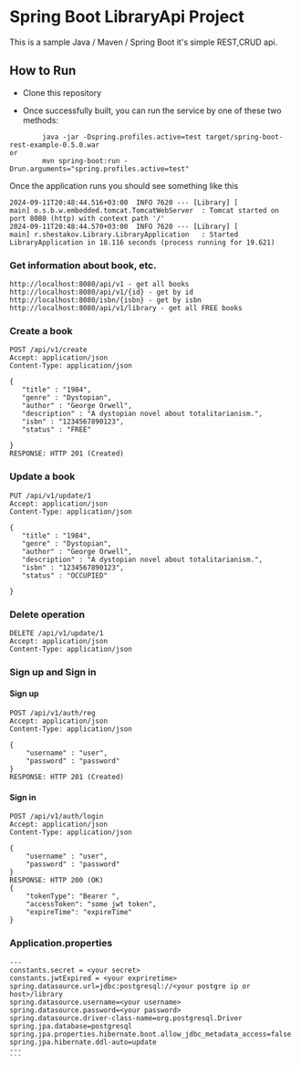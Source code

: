 # Spring Boot LibraryApi Project

This is a sample Java / Maven / Spring Boot it's simple REST,CRUD api.
## How to Run


* Clone this repository

* Once successfully built, you can run the service by one of these two methods:
```
        java -jar -Dspring.profiles.active=test target/spring-boot-rest-example-0.5.0.war
or
        mvn spring-boot:run -Drun.arguments="spring.profiles.active=test"
```


Once the application runs you should see something like this

```
2024-09-11T20:48:44.516+03:00  INFO 7620 --- [Library] [           main] o.s.b.w.embedded.tomcat.TomcatWebServer  : Tomcat started on port 8080 (http) with context path '/'
2024-09-11T20:48:44.570+03:00  INFO 7620 --- [Library] [           main] r.shestakov.Library.LibraryApplication   : Started LibraryApplication in 18.116 seconds (process running for 19.621)
```

### Get information about book, etc.

```
http://localhost:8080/api/v1 - get all books
http://localhost:8080/api/v1/{id} - get by id
http://localhost:8080/isbn/{isbn} - get by isbn
http://localhost:8080/api/v1/library - get all FREE books 
```


### Create a book
```
POST /api/v1/create
Accept: application/json
Content-Type: application/json

{
   "title" : "1984",
   "genre" : "Dystopian",
   "author" : "George Orwell",
   "description" : "A dystopian novel about totalitarianism.",
   "isbn" : "1234567890123",
   "status" : "FREE"

}
RESPONSE: HTTP 201 (Created)
```

### Update a book
```
PUT /api/v1/update/1
Accept: application/json
Content-Type: application/json

{
   "title" : "1984",
   "genre" : "Dystopian",
   "author" : "George Orwell",
   "description" : "A dystopian novel about totalitarianism.",
   "isbn" : "1234567890123",
   "status" : "OCCUPIED"

}

```
### Delete operation
```
DELETE /api/v1/update/1
Accept: application/json
Content-Type: application/json

```

### Sign up and Sign in
#### Sign up
```
POST /api/v1/auth/reg
Accept: application/json
Content-Type: application/json

{
    "username" : "user",
    "password" : "password"
}
RESPONSE: HTTP 201 (Created)
```

#### Sign in

```
POST /api/v1/auth/login
Accept: application/json
Content-Type: application/json

{
    "username" : "user",
    "password" : "password"
}
RESPONSE: HTTP 200 (OK)
{
    "tokenType": "Bearer ",
    "accessToken": "some jwt token",
    "expireTime": "expireTime"
}
```

### Application.properties
````
---
constants.secret = <your secret>
constants.jwtExpired = <your expriretime>
spring.datasource.url=jdbc:postgresql://<your postgre ip or host>/library
spring.datasource.username=<your username>
spring.datasource.password=<your password>
spring.datasource.driver-class-name=org.postgresql.Driver
spring.jpa.database=postgresql
spring.jpa.properties.hibernate.boot.allow_jdbc_metadata_access=false
spring.jpa.hibernate.ddl-auto=update
---
```